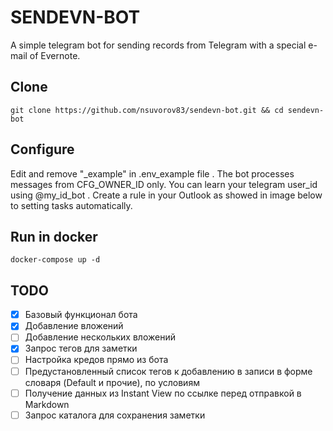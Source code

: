 # SENDEVN-BOT
A simple telegram bot for sending records from Telegram with a special e-mail of Evernote.

## Clone
```
git clone https://github.com/nsuvorov83/sendevn-bot.git && cd sendevn-bot
```

## Configure
Edit and remove "_example" in .env_example file . The bot processes messages from CFG_OWNER_ID only. You can learn your telegram user_id using @my_id_bot .
Create a rule in your Outlook as showed in image below to setting tasks automatically.

## Run in docker
```
docker-compose up -d
```

## TODO
- [X] Базовый функционал бота
- [X] Добавление вложений
- [ ] Добавление нескольких вложений
- [X] Запрос тегов для заметки
- [ ] Настройка кредов прямо из бота
- [ ] Предустановленный список тегов к добавлению в записи в форме словаря (Default и прочие), по условиям
- [ ] Получение данных из Instant View по ссылке перед отправкой в Markdown
- [ ] Запрос каталога для сохранения заметки
